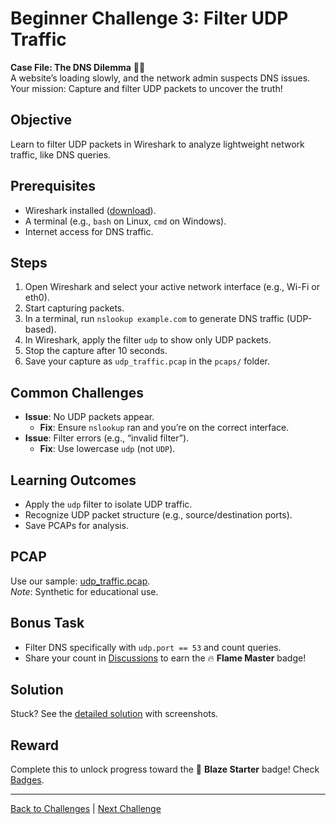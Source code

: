 # Beginner Challenge 3: Filter UDP Traffic

**Case File: The DNS Dilemma** 🕵️‍♂️  
A website’s loading slowly, and the network admin suspects DNS issues. Your mission: Capture and filter UDP packets to uncover the truth!

## Objective
Learn to filter UDP packets in Wireshark to analyze lightweight network traffic, like DNS queries.

## Prerequisites
- Wireshark installed ([download](https://www.wireshark.org/download.html)).
- A terminal (e.g., `bash` on Linux, `cmd` on Windows).
- Internet access for DNS traffic.

## Steps
1. Open Wireshark and select your active network interface (e.g., Wi-Fi or eth0).
2. Start capturing packets.
3. In a terminal, run `nslookup example.com` to generate DNS traffic (UDP-based).
4. In Wireshark, apply the filter `udp` to show only UDP packets.
5. Stop the capture after 10 seconds.
6. Save your capture as `udp_traffic.pcap` in the `pcaps/` folder.

## Common Challenges
- **Issue**: No UDP packets appear.
  - **Fix**: Ensure `nslookup` ran and you’re on the correct interface.
- **Issue**: Filter errors (e.g., “invalid filter”).
  - **Fix**: Use lowercase `udp` (not `UDP`).

## Learning Outcomes
- Apply the `udp` filter to isolate UDP traffic.
- Recognize UDP packet structure (e.g., source/destination ports).
- Save PCAPs for analysis.

## PCAP
Use our sample: [udp_traffic.pcap](../../../pcaps/udp_traffic.pcap).  
*Note*: Synthetic for educational use.

## Bonus Task
- Filter DNS specifically with `udp.port == 53` and count queries.
- Share your count in [Discussions](https://github.com/yourusername/PacketBlaze/discussions) to earn the 🔥 **Flame Master** badge!

## Solution
Stuck? See the [detailed solution](solutions/solution_3.md) with screenshots.

## Reward
Complete this to unlock progress toward the 🧨 **Blaze Starter** badge! Check [Badges](../../../docs/badges.md).

---

[Back to Challenges](../../../README.md#challenges) | [Next Challenge](challenge_4.md)
